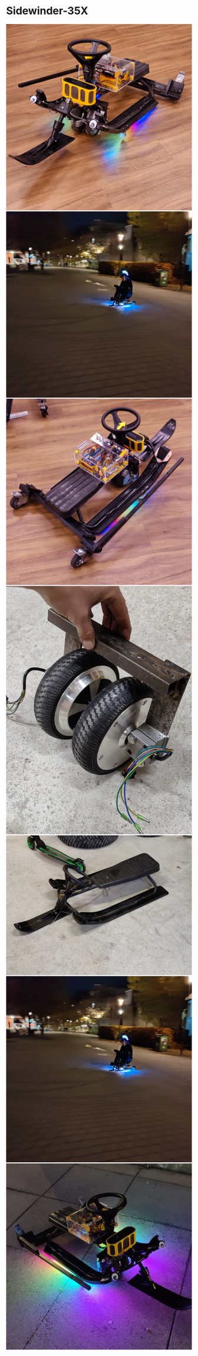 # Sidewinder-35X


 <img src="https://raw.githubusercontent.com/GustavAbrahamsson/Sidewinder-35X/main/Pictures/IMG20220901205640.jpg">
 <img src="https://raw.githubusercontent.com/GustavAbrahamsson/Sidewinder-35X/main/Pictures/IMG20221103202234.jpg">
 <img src="https://raw.githubusercontent.com/GustavAbrahamsson/Sidewinder-35X/main/Pictures/IMG_20220903_145836_127.jpg">
 <img src="https://raw.githubusercontent.com/GustavAbrahamsson/Sidewinder-35X/main/Pictures/IMG20220710000836.jpg">
 <img src="https://raw.githubusercontent.com/GustavAbrahamsson/Sidewinder-35X/main/Pictures/IMG20220605172639.jpg">
 <img src="https://raw.githubusercontent.com/GustavAbrahamsson/Sidewinder-35X/main/Pictures/IMG20221103202234.jpg">
 <img src="https://raw.githubusercontent.com/GustavAbrahamsson/Sidewinder-35X/main/Pictures/IMG_20220903_145836_255.jpg">
